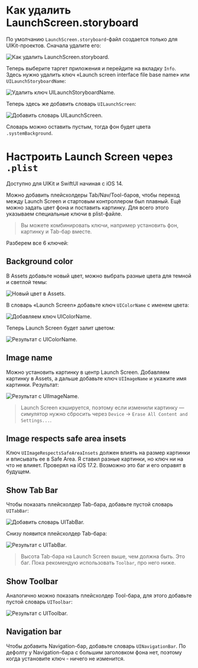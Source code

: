 # Как удалить LaunchScreen.storyboard

По умолчанию `LaunchScreen.storyboard`-файл создается только для UIKit-проектов. Сначала удалите его:

![Как удалить `LaunchScreen.storyboard`.](https://cdn.sparrowcode.io/tutorials/set-launch-screen-via-plist/delete-launchscreen-storyboard-file.jpg)

Теперь выберите таргет приложения и перейдите на вкладку `Info`. Здесь нужно удалить ключ «Launch screen interface file base name» или `UILaunchStoryboardName`:

![Удалить ключ `UILaunchStoryboardName`.](https://cdn.sparrowcode.io/tutorials/set-launch-screen-via-plist/delete-launch-screen-interface-file-base-name-key.jpg)

Теперь здесь же добавить словарь `UILaunchScreen`:

![Добавить словарь `UILaunchScreen`.](https://cdn.sparrowcode.io/tutorials/set-launch-screen-via-plist/add-uilaunchscreen-key.jpg)

Словарь можно оставить пустым, тогда фон будет цвета `.systemBackground`.

# Настроить Launch Screen через `.plist`

Доступно для UIKit и SwiftUI начиная с iOS 14.

Можно добавить плейсхолдеры Tab/Nav/Tool-баров, чтобы переход между Launch Screen и стартовым контроллером был плавный. Ещё можно задать цвет фона и поставить картинку. Для всего этого указываем специальные ключи в plist-файле.

> Вы можете комбинировать ключи, например установить фон, картинку и Tab-бар вместе.

Разберем все 6 ключей:

## Background color

В Assets добавьте новый цвет, можно выбрать разные цвета для темной и светлой темы:

![Новый цвет в Assets.](https://cdn.sparrowcode.io/tutorials/set-launch-screen-via-plist/add-color-to-assets.jpg)

В словарь «Launch Screen» добавьте ключ `UIColorName` с именем цвета:

![Добавляем ключ `UIColorName`.](https://cdn.sparrowcode.io/tutorials/set-launch-screen-via-plist/add-background-color-launch-screen-key.jpg)

Теперь Launch Screen будет залит цветом:

![Результат с `UIColorName`.](https://cdn.sparrowcode.io/tutorials/set-launch-screen-via-plist/with-uicolorname-result.jpg)

## Image name

Можно установить картинку в центр Launch Screen. Добавляем картинку в Assets, а дальше добавьте ключ `UIImageName` и укажите имя картинки. Результат:

![Результат с `UIImageName`.](https://cdn.sparrowcode.io/tutorials/set-launch-screen-via-plist/with-uiimagename-result.jpg)

> Launch Screen кэшируется, поэтому если изменили картинку — симулятор нужно сбросить через `Device` → `Erase All Content and Settings...`.

## Image respects safe area insets

Ключ `UIImageRespectsSafeAreaInsets` должен влиять на размер картинки и вписывать ее в Safe Area. Я ставил разные картинки, но ключ ни на что не влияет. Проверял на iOS 17.2. Возможно это баг и его оправят в будущем.

## Show Tab Bar

Чтобы показать плейсхолдер Tab-бара, добавьте пустой словарь `UITabBar`:

![Добавить словарь `UITabBar`.](https://cdn.sparrowcode.io/tutorials/set-launch-screen-via-plist/add-uitabbar-key.jpg)

Снизу появится плейсхолдер Tab-бара:

![Результат c `UITabBar`.](https://cdn.sparrowcode.io/tutorials/set-launch-screen-via-plist/with-uitabbar-result.jpg)

> Высота Tab-бара на Launch Screen выше, чем должна быть. Это баг. Пока рекомендую использовать `Toolbar`, про него ниже.

## Show Toolbar

Аналогично можно показать плейсхолдер Tool-бара, для этого добавьте пустой словарь `UIToolbar`:

![Результат c `UIToolbar`.](https://cdn.sparrowcode.io/tutorials/set-launch-screen-via-plist/with-uitoolbar-result.jpg)

## Navigation bar

Чтобы добавить Navigation-бар, добавьте словарь `UINavigationBar`. По дефолту у Navigation-бара с большим заголовком фона нет, поэтому когда установите ключ - ничего не изменится.



